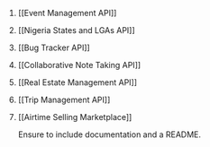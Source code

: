 1. [[Event Management API]]
2. [[Nigeria States and LGAs API]]
3. [[Bug Tracker API]]
4. [[Collaborative Note Taking API]]
5. [[Real Estate Management API]] 
6. [[Trip Management API]]
7. [[Airtime Selling Marketplace]]

	Ensure to include documentation and a README.